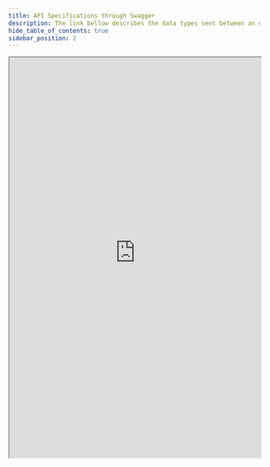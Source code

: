 ```yaml
---
title: API Specifications through Swagger
description: The link bellow describes the data types sent between an established WebSocket connection
hide_table_of_contents: true
sidebar_position: 2
---
```


<iframe src="https://capstone-projects-2025-spring.github.io/project-aac-game-team-a/documentation/swagger-ui-dist/index.html" width="100%" height="800px"></iframe>


<!-- import ApiDocMdx from '@theme/ApiDocMdx';

<ApiDocMdx id="using-single-yaml" /> -->